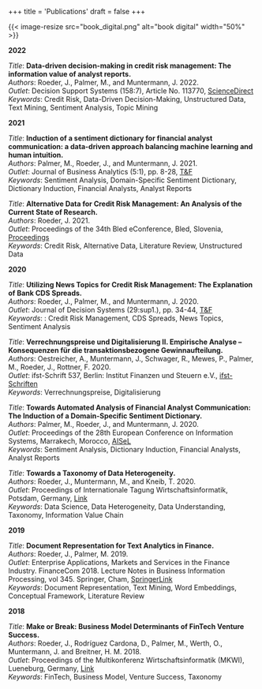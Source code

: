 +++
title = 'Publications'
draft = false
+++

{{< image-resize src="book_digital.png" alt="book digital" width="50%" >}}

**2022**

*Title*: **Data-driven decision-making in credit risk management: The information value of analyst reports.**  
*Authors*: Roeder, J., Palmer, M., and Muntermann, J. 2022.  
*Outlet*: Decision Support Systems (158:7), Article No. 113770, [ScienceDirect](https://doi.org/10.1016/j.dss.2022.113770)  
*Keywords*: Credit Risk, Data-Driven Decision-Making, Unstructured Data, Text Mining, Sentiment Analysis, Topic Mining

**2021**

*Title*: **Induction of a sentiment dictionary for financial analyst communication: a data-driven approach balancing machine learning and human intuition.**  
*Authors*: Palmer, M., Roeder, J., and Muntermann, J. 2021.  
*Outlet*: Journal of Business Analytics (5:1), pp. 8-28, [T&F](https://doi.org/10.1080/2573234X.2021.1955022)  
*Keywords*: Sentiment Analysis, Domain-Specific Sentiment Dictionary, Dictionary Induction, Financial Analysts, Analyst Reports

*Title*: **Alternative Data for Credit Risk Management: An Analysis of the Current State of Research.**  
*Authors*: Roeder, J. 2021.  
*Outlet*: Proceedings of the 34th Bled eConference, Bled, Slovenia, [Proceedings](https://press.um.si/index.php/ump/catalog/book/581)  
*Keywords*: Credit Risk, Alternative Data, Literature Review, Unstructured Data    

**2020**

*Title*: **Utilizing News Topics for Credit Risk Management: The Explanation of Bank CDS Spreads.**  
*Authors*: Roeder, J., Palmer, M., and Muntermann, J. 2020.  
*Outlet*: Journal of Decision Systems (29:sup1.), pp. 34-44, [T&F](https://doi.org/10.1080/12460125.2020.1848384)  
*Keywords*: : Credit Risk Management, CDS Spreads, News Topics, Sentiment Analysis  

*Title*: **Verrechnungspreise und Digitalisierung II. Empirische Analyse – Konsequenzen für die transaktionsbezogene Gewinnaufteilung.**  
*Authors*: Oestreicher, A., Muntermann, J., Schwager, R., Mewes, P., Palmer, M., Roeder, J., Rottner, F. 2020.  
*Outlet*: ifst-Schrift 537, Berlin: Institut Finanzen und Steuern&nbsp;e.V., [ifst-Schriften](https://www.ifst.de/schriften)  
*Keywords*: Verrechnungspreise, Digitalisierung  

*Title*: **Towards Automated Analysis of Financial Analyst Communication: The Induction of a Domain-Specific Sentiment Dictionary.**  
*Authors*: Palmer, M., Roeder, J., and Muntermann, J. 2020.  
*Outlet*: Proceedings of the 28th European Conference on Information Systems, Marrakech, Morocco, [AISeL](https://aisel.aisnet.org/ecis2020_rp/212/)  
*Keywords*: Sentiment Analysis, Dictionary Induction, Financial Analysts, Analyst Reports

*Title*: **Towards a Taxonomy of Data Heterogeneity.**  
*Authors*: Roeder, J., Muntermann, M., and Kneib, T. 2020.  
*Outlet*: Proceedings of Internationale Tagung Wirtschaftsinformatik, Potsdam, Germany, [Link](https://doi.org/10.30844/wi_2020_c6-roeder)  
*Keywords*: Data Science, Data Heterogeneity, Data Understanding, Taxonomy, Information Value Chain

**2019**

*Title*: **Document Representation for Text Analytics in Finance.**  
*Authors*: Roeder, J., Palmer, M. 2019.  
*Outlet*: Enterprise Applications, Markets and Services in the Finance Industry. FinanceCom 2018. Lecture Notes in Business Information Processing, vol 345. Springer, Cham, [SpringerLink](https://link.springer.com/chapter/10.1007/978-3-030-19037-8_9)  
*Keywords*: Document Representation, Text Mining, Word Embeddings, Conceptual Framework, Literature Review

**2018**

*Title*: **Make or Break: Business Model Determinants of FinTech Venture Success.**  
*Authors*: Roeder, J., Rodríguez Cardona, D., Palmer, M., Werth, O., Muntermann, J. and Breitner, H. M. 2018.  
*Outlet*: Proceedings of the Multikonferenz Wirtschaftsinformatik (MKWI), Lueneburg, Germany, [Link](https://www.leuphana.de/fileadmin/user_upload/Forschungseinrichtungen/ieg/files/MKWI2018/MKWI2018_Band3.pdf)  
*Keywords*: FinTech, Business Model, Venture Success, Taxonomy  

